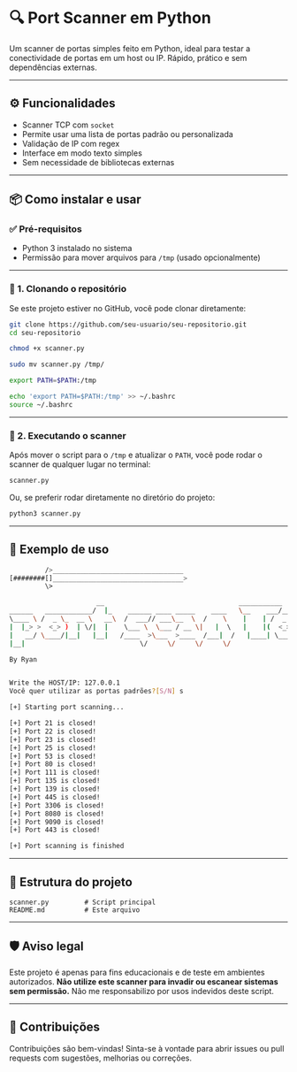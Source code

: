 # 🔍 Port Scanner em Python

Um scanner de portas simples feito em Python, ideal para testar a conectividade de portas em um host ou IP. Rápido, prático e sem dependências externas.

---

## ⚙️ Funcionalidades

- Scanner TCP com `socket`
- Permite usar uma lista de portas padrão ou personalizada
- Validação de IP com regex
- Interface em modo texto simples
- Sem necessidade de bibliotecas externas

---

## 📦 Como instalar e usar

### ✅ Pré-requisitos

- Python 3 instalado no sistema
- Permissão para mover arquivos para `/tmp` (usado opcionalmente)

---

### 📁 1. Clonando o repositório

Se este projeto estiver no GitHub, você pode clonar diretamente:

```bash
git clone https://github.com/seu-usuario/seu-repositorio.git
cd seu-repositorio

chmod +x scanner.py

sudo mv scanner.py /tmp/

export PATH=$PATH:/tmp

echo 'export PATH=$PATH:/tmp' >> ~/.bashrc
source ~/.bashrc
```

---

### 🚀 2. Executando o scanner

Após mover o script para o `/tmp` e atualizar o `PATH`, você pode rodar o scanner de qualquer lugar no terminal:

```bash
scanner.py
```

Ou, se preferir rodar diretamente no diretório do projeto:

```bash
python3 scanner.py
```

---

## 🧪 Exemplo de uso

```bash
         />_________________________________ 
[########[]_________________________________>
         \>                                   

                      __                                  ___________           .__
______   ____________/  |_    ______ ____ _____    ____   \__    ___/___   ____ |  |
\____ \ /  _ \_  __ \   __\  /  ___// ___\__  \  /    \    |    | /  _ \ /  _ \|  | 
|  |_> >  <_> )  | \/|  |    \___ \  \___ / __ \|   |  \   |    |(  <_> |  <_> )  |__
|   __/ \____/|__|   |__|   /____  >\___  >____  /___|  /   |____| \____/ \____/|____/
|__|                             \/     \/     \/     \/                              

By Ryan


Write the HOST/IP: 127.0.0.1
Você quer utilizar as portas padrões?[S/N] s

[+] Starting port scanning...

[+] Port 21 is closed!
[+] Port 22 is closed!
[+] Port 23 is closed!
[+] Port 25 is closed!
[+] Port 53 is closed!
[+] Port 80 is closed!
[+] Port 111 is closed!
[+] Port 135 is closed!
[+] Port 139 is closed!
[+] Port 445 is closed!
[+] Port 3306 is closed!
[+] Port 8080 is closed!
[+] Port 9090 is closed!
[+] Port 443 is closed!

[+] Port scanning is finished

```

---

## 🧰 Estrutura do projeto

```
scanner.py         # Script principal
README.md          # Este arquivo
```

---

## 🛡️ Aviso legal

Este projeto é apenas para fins educacionais e de teste em ambientes autorizados. **Não utilize este scanner para invadir ou escanear sistemas sem permissão.** Não me responsabilizo por usos indevidos deste script.

---

## 🤝 Contribuições

Contribuições são bem-vindas! Sinta-se à vontade para abrir issues ou pull requests com sugestões, melhorias ou correções.






